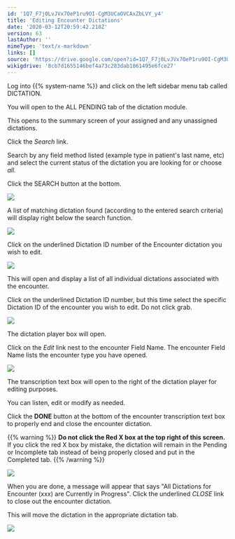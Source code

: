 ```yaml
---
id: '1Q7_F7j0LvJVx7OeP1ru9OI-CgM3UCaOVCAxZbLVY_y4'
title: 'Editing Encounter Dictations'
date: '2020-03-12T20:59:42.218Z'
version: 63
lastAuthor: ''
mimeType: 'text/x-markdown'
links: []
source: 'https://drive.google.com/open?id=1Q7_F7j0LvJVx7OeP1ru9OI-CgM3UCaOVCAxZbLVY_y4'
wikigdrive: '8cb7d1655146bef4a73c283dab1861495e6fce27'
---
```

Log into {{% system-name %}} and click on the left sidebar menu tab called DICTATION.

You will open to the ALL PENDING tab of the dictation module.

This opens to the summary screen of your assigned and any unassigned dictations.

Click the *Search* link.

Search by any field method listed (example type in patient's last name, etc) and select the current status of the dictation you are looking for or choose *all.*

Click the SEARCH button at the bottom.

![](../editing-encounter-dictations.assets/619908842ecca981bd6c237757c1f5ba.png)

A list of matching dictation found (according to the entered search criteria) will display right below the search function.

![](../editing-encounter-dictations.assets/32cf350fe3d642a62deb7d5f35248ba0.png)

Click on the underlined Dictation ID number of the Encounter dictation you wish to edit.

![](../editing-encounter-dictations.assets/32cf350fe3d642a62deb7d5f35248ba0.png)

This will open and display a list of all individual dictations associated with the encounter.

Click on the underlined Dictation ID number, but this time select the specific Dictation ID of the encounter you wish to edit. Do not click grab.

![](../editing-encounter-dictations.assets/4413b1f5bfdd795e50d7b6b34008c256.png)

The dictation player box will open.

Click on the *Edit* link nest to the encounter Field Name. The encounter Field Name lists the encounter type you have opened.

![](../editing-encounter-dictations.assets/6d3b816058d07ac9977082f7b24bd5aa.png)

The transcription text box will open to the right of the dictation player for editing purposes.

You can listen, edit or modify as needed.

Click the **DONE** button at the bottom of the encounter transcription text box to properly end and close the encounter dictation.

{{% warning %}}
**Do not click the Red X box at the top right of this screen.** If you click the red X box by mistake, the dictation will remain in the Pending or Incomplete tab instead of being properly closed and put in the Completed tab.
{{% /warning %}}

![](../editing-encounter-dictations.assets/b9750bdcf556038f61a78cf3647640f2.png)

When you are done, a message will appear that says "All Dictations for Encounter (xxx) are Currently in Progress". Click the underlined *CLOSE* link to close out the encounter dictation.

This will move the dictation in the appropriate dictation tab.

![](../editing-encounter-dictations.assets/6dcebe39b85375135c22451f18b8702f.png)
